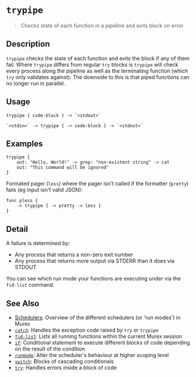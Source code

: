 # `trypipe`

> Checks state of each function in a pipeline and exits block on error

## Description

`trypipe` checks the state of each function and exits the block if any of them
fail. Where `trypipe` differs from regular `try` blocks is `trypipe` will check
every process along the pipeline as well as the terminating function (which
`try` only validates against). The downside to this is that piped functions can
no longer run in parallel.

## Usage

    trypipe { code-block } -> `<stdout>`

    `<stdin>` -> trypipe { -> code-block } -> `<stdout>`

## Examples

    trypipe {
        out: "Hello, World!" -> grep: "non-existent string" -> cat
        out: "This command will be ignored"
    }

Formated pager (`less`) where the pager isn't called if the formatter (`pretty`) fails (eg input isn't valid JSON):

    func pless {
        -> trypipe { -> pretty -> less }
    }

## Detail

A failure is determined by:

- Any process that returns a non-zero exit number
- Any process that returns more output via STDERR than it does via STDOUT

You can see which run mode your functions are executing under via the `fid-list`
command.

## See Also

- [Schedulers](/user-guide/schedulers.md):
  Overview of the different schedulers (or 'run modes') in Murex
- [`catch`](./catch.md):
  Handles the exception code raised by `try` or `trypipe`
- [`fid-list`](./fid-list.md):
  Lists all running functions within the current Murex session
- [`if`](./if.md):
  Conditional statement to execute different blocks of code depending on the result of the condition
- [`runmode`](./runmode.md):
  Alter the scheduler's behaviour at higher scoping level
- [`switch`](./switch.md):
  Blocks of cascading conditionals
- [`try`](./try.md):
  Handles errors inside a block of code
